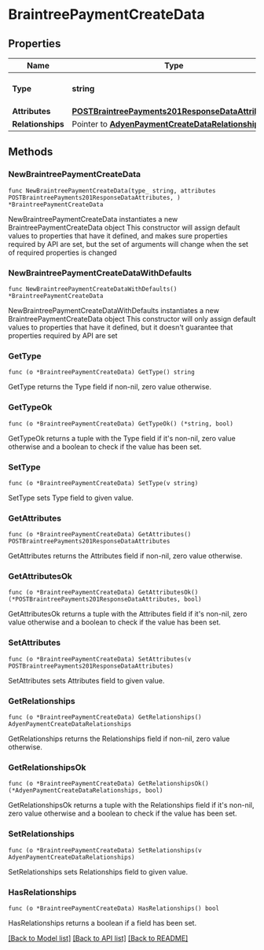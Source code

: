 # BraintreePaymentCreateData

## Properties

Name | Type | Description | Notes
------------ | ------------- | ------------- | -------------
**Type** | **string** | The resource&#39;s type | [default to "braintree_payments"]
**Attributes** | [**POSTBraintreePayments201ResponseDataAttributes**](POSTBraintreePayments201ResponseDataAttributes.md) |  | 
**Relationships** | Pointer to [**AdyenPaymentCreateDataRelationships**](AdyenPaymentCreateDataRelationships.md) |  | [optional] 

## Methods

### NewBraintreePaymentCreateData

`func NewBraintreePaymentCreateData(type_ string, attributes POSTBraintreePayments201ResponseDataAttributes, ) *BraintreePaymentCreateData`

NewBraintreePaymentCreateData instantiates a new BraintreePaymentCreateData object
This constructor will assign default values to properties that have it defined,
and makes sure properties required by API are set, but the set of arguments
will change when the set of required properties is changed

### NewBraintreePaymentCreateDataWithDefaults

`func NewBraintreePaymentCreateDataWithDefaults() *BraintreePaymentCreateData`

NewBraintreePaymentCreateDataWithDefaults instantiates a new BraintreePaymentCreateData object
This constructor will only assign default values to properties that have it defined,
but it doesn't guarantee that properties required by API are set

### GetType

`func (o *BraintreePaymentCreateData) GetType() string`

GetType returns the Type field if non-nil, zero value otherwise.

### GetTypeOk

`func (o *BraintreePaymentCreateData) GetTypeOk() (*string, bool)`

GetTypeOk returns a tuple with the Type field if it's non-nil, zero value otherwise
and a boolean to check if the value has been set.

### SetType

`func (o *BraintreePaymentCreateData) SetType(v string)`

SetType sets Type field to given value.


### GetAttributes

`func (o *BraintreePaymentCreateData) GetAttributes() POSTBraintreePayments201ResponseDataAttributes`

GetAttributes returns the Attributes field if non-nil, zero value otherwise.

### GetAttributesOk

`func (o *BraintreePaymentCreateData) GetAttributesOk() (*POSTBraintreePayments201ResponseDataAttributes, bool)`

GetAttributesOk returns a tuple with the Attributes field if it's non-nil, zero value otherwise
and a boolean to check if the value has been set.

### SetAttributes

`func (o *BraintreePaymentCreateData) SetAttributes(v POSTBraintreePayments201ResponseDataAttributes)`

SetAttributes sets Attributes field to given value.


### GetRelationships

`func (o *BraintreePaymentCreateData) GetRelationships() AdyenPaymentCreateDataRelationships`

GetRelationships returns the Relationships field if non-nil, zero value otherwise.

### GetRelationshipsOk

`func (o *BraintreePaymentCreateData) GetRelationshipsOk() (*AdyenPaymentCreateDataRelationships, bool)`

GetRelationshipsOk returns a tuple with the Relationships field if it's non-nil, zero value otherwise
and a boolean to check if the value has been set.

### SetRelationships

`func (o *BraintreePaymentCreateData) SetRelationships(v AdyenPaymentCreateDataRelationships)`

SetRelationships sets Relationships field to given value.

### HasRelationships

`func (o *BraintreePaymentCreateData) HasRelationships() bool`

HasRelationships returns a boolean if a field has been set.


[[Back to Model list]](../README.md#documentation-for-models) [[Back to API list]](../README.md#documentation-for-api-endpoints) [[Back to README]](../README.md)



